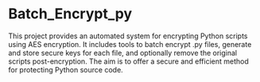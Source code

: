 # Batch_Encrypt_py
This project provides an automated system for encrypting Python scripts using AES encryption. It includes tools to batch encrypt .py files, generate and store secure keys for each file, and optionally remove the original scripts post-encryption. The aim is to offer a secure and efficient method for protecting Python source code.
